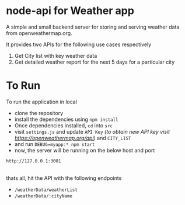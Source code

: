 # node-api for Weather app

A simple and small backend server for storing and serving weather data from openweathermap.org. 

It provides two APIs for the following use cases respectively

1. Get City list with key weather data
2. Get detailed weather report for the next 5 days for a particular city

# To Run

To run the application in local <br>

- clone the repository
- install the dependencies using `npm install`
- Once dependencies installed, `cd` into `src`
- visit `settings.js` and update `API Key` _(to obtain new API key visit https://openweathermap.org/api)_ and `CITY_LIST` 
- and run `DEBUG=myapp:* npm start`
- now, the server will be running on the below host and port <br>

`http://127.0.0.1:3001`

<br>
thats all, hit the API with the following endpoints <br>

- `/weatherData/weatherList`
- `/weatherData/:cityName`
